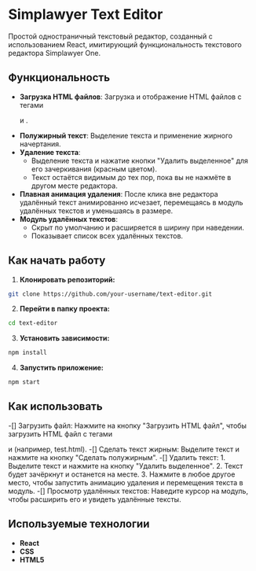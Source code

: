 # Simplawyer Text Editor

Простой одностраничный текстовый редактор, созданный с использованием React, имитирующий функциональность текстового редактора Simplawyer One.

## Функциональность

- **Загрузка HTML файлов**: Загрузка и отображение HTML файлов с тегами <p> и <span>.
- **Полужирный текст**: Выделение текста и применение жирного начертания.
- **Удаление текста**: 
  - Выделение текста и нажатие кнопки "Удалить выделенное" для его зачеркивания (красным цветом).
  - Текст остаётся видимым до тех пор, пока вы не нажмёте в другом месте редактора.
- **Плавная анимация удаления**: После клика вне редактора удалённый текст анимированно исчезает, перемещаясь в модуль удалённых текстов и уменьшаясь в размере.
- **Модуль удалённых текстов**: 
  - Скрыт по умолчанию и расширяется в ширину при наведении.
  - Показывает список всех удалённых текстов.

## Как начать работу

1. **Клонировать репозиторий:**
```bash
git clone https://github.com/your-username/text-editor.git
```

2. **Перейти в папку проекта:**
```bash
cd text-editor
```

3. **Установить зависимости:**
```bash
npm install
```

4. **Запустить приложение:**
```bash
npm start
```

## Как использовать

-[] Загрузить файл: Нажмите на кнопку "Загрузить HTML файл", чтобы загрузить HTML файл с тегами <p> и <span> (например, test.html).
-[] Сделать текст жирным: Выделите текст и нажмите на кнопку "Сделать полужирным".
-[] Удалить текст:
    1. Выделите текст и нажмите на кнопку "Удалить выделенное".
    2. Текст будет зачёркнут и останется на месте.
    3. Нажмите в любое другое место, чтобы запустить анимацию удаления и перемещения текста в модуль.
-[] Просмотр удалённых текстов: Наведите курсор на модуль, чтобы расширить его и увидеть удалённые тексты.

## Используемые технологии

- **React**
- **CSS**
- **HTML5**